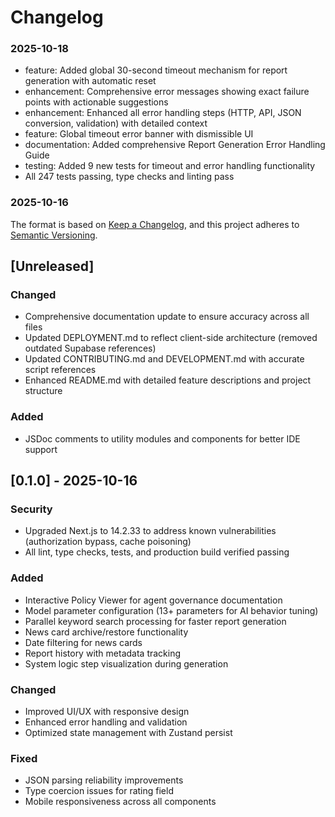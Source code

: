 # Changelog

### 2025-10-18

- feature: Added global 30-second timeout mechanism for report generation with automatic reset
- enhancement: Comprehensive error messages showing exact failure points with actionable suggestions
- enhancement: Enhanced all error handling steps (HTTP, API, JSON conversion, validation) with detailed context
- feature: Global timeout error banner with dismissible UI
- documentation: Added comprehensive Report Generation Error Handling Guide
- testing: Added 9 new tests for timeout and error handling functionality
- All 247 tests passing, type checks and linting pass

### 2025-10-16

The format is based on [Keep a Changelog](https://keepachangelog.com/en/1.0.0/),
and this project adheres to [Semantic Versioning](https://semver.org/spec/v2.0.0.html).

## [Unreleased]

### Changed

- Comprehensive documentation update to ensure accuracy across all files
- Updated DEPLOYMENT.md to reflect client-side architecture (removed outdated Supabase references)
- Updated CONTRIBUTING.md and DEVELOPMENT.md with accurate script references
- Enhanced README.md with detailed feature descriptions and project structure

### Added

- JSDoc comments to utility modules and components for better IDE support

## [0.1.0] - 2025-10-16

### Security

- Upgraded Next.js to 14.2.33 to address known vulnerabilities (authorization bypass, cache poisoning)
- All lint, type checks, tests, and production build verified passing

### Added

- Interactive Policy Viewer for agent governance documentation
- Model parameter configuration (13+ parameters for AI behavior tuning)
- Parallel keyword search processing for faster report generation
- News card archive/restore functionality
- Date filtering for news cards
- Report history with metadata tracking
- System logic step visualization during generation

### Changed

- Improved UI/UX with responsive design
- Enhanced error handling and validation
- Optimized state management with Zustand persist

### Fixed

- JSON parsing reliability improvements
- Type coercion issues for rating field
- Mobile responsiveness across all components
